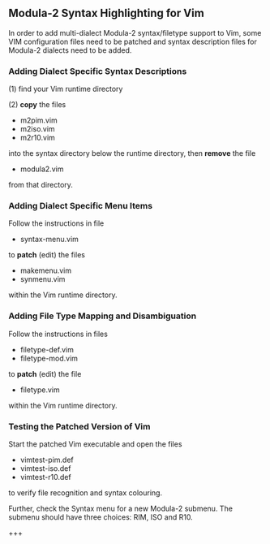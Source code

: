 ## Modula-2 Syntax Highlighting for Vim

In order to add multi-dialect Modula-2 syntax/filetype support to Vim,
some VIM configuration files need to be patched and syntax description
files for Modula-2 dialects need to be added.

### Adding Dialect Specific Syntax Descriptions ####

(1) find your Vim runtime directory

(2) **copy** the files

* m2pim.vim
* m2iso.vim
* m2r10.vim

into the syntax directory below the runtime directory,
then **remove** the file

* modula2.vim

from that directory.

### Adding Dialect Specific Menu Items ###

Follow the instructions in file

* syntax-menu.vim

to **patch** (edit) the files

* makemenu.vim
* synmenu.vim

within the Vim runtime directory.

### Adding File Type Mapping and Disambiguation ###

Follow the instructions in files

* filetype-def.vim
* filetype-mod.vim

to **patch** (edit) the file

* filetype.vim

within the Vim runtime directory.

### Testing the Patched Version of Vim ###

Start the patched Vim executable and open the files

* vimtest-pim.def
* vimtest-iso.def
* vimtest-r10.def

to verify file recognition and syntax colouring.

Further, check the Syntax menu for a new Modula-2 submenu.
The submenu should have three choices: RIM, ISO and R10.

+++
